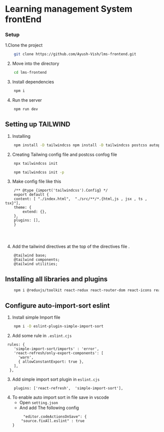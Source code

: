 # Learning management System frontEnd 

### Setup 

1.Clone the project 

```bash
    git clone https://github.com/Ayush-Vish/lms-frontend.git
```
2. Move into the directory

```bash
    cd lms-frontend
```
3. Install dependencies

```bash
    npm i 
```

4. Run the server 
```bash
    npm run dev 
```

## Setting up TAILWIND

1. Installing

```bash
    npm install -D tailwindcss npm install -D tailwindcss postcss autoprefixer

```
2. Creating Tailwing config file and postcss confog file 

```bash
    npx tailwindcss init

```

```bash
    npm tailwindcss init -p 
```

3. Make config file like this 

```
    /** @type {import('tailwindcss').Config} */
    export default {
    content: [ "./index.html",  "./src/**/*.{html,js , jsx , ts , tsx}"],
    theme: {
        extend: {},
    },
    plugins: [],
    }


        
```
4. Add the tailwind directives at the top of the directives file . 

```
    @tailwind base;
    @tailwind components;
    @tailwind utilities;
```

## Installing all libraries and plugins 

```bash
    npm i @reduxjs/toolkit react-redux react-router-dom react-icons react-chartjs-2 chart.js diasyui axios react-hot-toast @tailwindcss/line-clamp
```

## Configure auto-import-sort eslint 

1. Install simple Import file 
```bash
    npm i -D eslint-plugin-simple-import-sort
```

2. Add some rule in `.eslint.cjs`
```
 rules: {
    'simple-import-sort/imports' : 'error',
    'react-refresh/only-export-components': [
      'warn',
      { allowConstantExport: true },
    ],
  },

```

3. Add simple import sort plugin in `eslint.cjs` 

```
    plugins: ['react-refresh',  'simple-import-sort'],
```

4. To enable auto import sort in file save in vscode 
    - Open `setting.json` 
    - And add The following config 
    ```
         "editor.codeActionsOnSave": {
        "source.fixAll.eslint" : true
    }
    ```